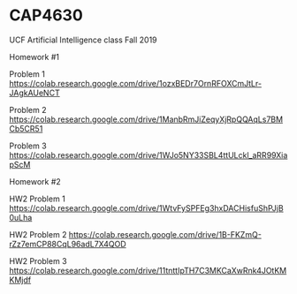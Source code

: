 # CAP4630
UCF Artificial Intelligence class Fall 2019

Homework #1

Problem 1
https://colab.research.google.com/drive/1ozxBEDr7OrnRFOXCmJtLr-JAgkAUeNCT

Problem 2
https://colab.research.google.com/drive/1ManbRmJiZeqyXjRpQQAqLs7BMCb5CR51

Problem 3
https://colab.research.google.com/drive/1WJo5NY33SBL4ttULckl_aRR99XiapScM

Homework #2

HW2 Problem 1
https://colab.research.google.com/drive/1WtvFySPFEg3hxDACHisfuShPJjB0uLha

HW2 Problem 2
https://colab.research.google.com/drive/1B-FKZmQ-rZz7emCP88CqL96adL7X4QOD

HW2 Problem 3
https://colab.research.google.com/drive/11tnttIpTH7C3MKCaXwRnk4JOtKMKMjdf
